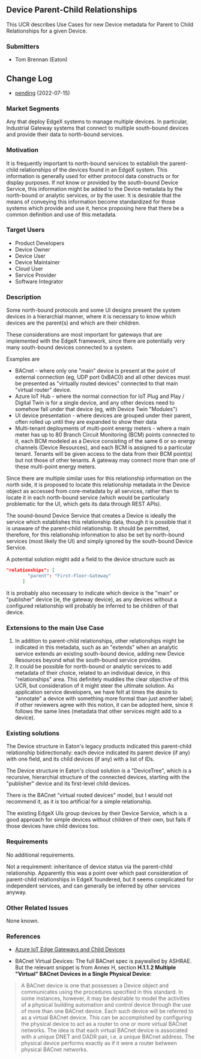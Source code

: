 ## Device Parent-Child Relationships
This UCR describes Use Cases for new Device metadata for Parent to Child Relationships for a given Device.

### Submitters
- Tom Brennan (Eaton)

## Change Log
- [pending](https://github.com/edgexfoundry/edgex-docs/pulls) (2022-07-15)


### Market Segments
Any that deploy EdgeX systems to manage multiple devices.
In particular, Industrial Gateway systems that connect to multiple south-bound devices
and provide their data to north-bound services.

### Motivation
It is frequently important to north-bound services to establish the parent-child relationships
of the devices found in an EdgeX system. 
This information is generally used for either protocol data constructs or for display purposes.
If not know or provided by the south-bound Device Service, this information might be added 
to the Device metadata by the north-bound or analytic services, or by the user.
It is desirable that the means of conveying this information become standardized for those systems
which provide and use it, hence proposing here that there be a common definition and use of this metadata.

### Target Users
- Product Developers
- Device Owner
- Device User
- Device Maintainer
- Cloud User
- Service Provider
- Software Integrator

### Description
Some north-bound protocols and some UI designs present the system devices in a hierarchial manner, 
where it is necessary to know which devices are the parent(s) and which are their children.

These considerations are most important for gateways that are implemented with the EdgeX framework,
since there are potentially very many south-bound devices connected to a system.

Examples are
* BACnet - where only one "main" device is present at the point of external connection (eg, UDP port 0xBAC0) and all other devices must be presented as "virtually routed devices" connected to that main "virtual router" device.
* Azure IoT Hub - where the normal connection for IoT Plug and Play / Digital Twin is for a single device, and any other devices need to somehow fall under that device (eg, with Device Twin "Modules")
* UI device presentation - where devices are grouped under their parent, often rolled up until they are expanded to show their data
* Multi-tenant deployments of multi-point energy meters - where a main meter has up to 80 Branch Circuit Monitoring (BCM) points connected to it, each BCM modeled as a Device consisting of the same 6 or so energy channels (Device Resources), and each BCM is assigned to a particular tenant. Tenants will be given access to the data from their BCM point(s) but not those of other tenants. A gateway may connect more than one of these multi-point energy meters.

Since there are multiple similar uses for this relationship information on the north side, it is proposed to locate
this relationship metadata in the Device object as accessed from core-metadata by all services, rather than to 
locate it in each north-bound service (which would be particularly problematic for the UI, which gets its data through REST APIs).

The sound-bound Device Service that creates a Device is ideally the service which establishes this relationship data, though it is possible that it is unaware of the parent-child relationship. It should be permitted, therefore, for this relationship information to also be set by north-bound services (most likely the UI) and simply ignored by the south-bound Device Service.

A potential solution might add a field to the device structure such as
```json
"relationships": [
        "parent": "First-Floor-Gateway"
      ]
```
It is probably also necessary to indicate which device is the "main" or "publisher" device (ie, the gateway device), 
as any devices without a configured relationship will probably be inferred to be children of that device.

### Extensions to the main Use Case
1. In addition to parent-child relationships, other relationships might be indicated in this metadata, such as an
"extends" when an analytic service extends an existing south-bound device, adding new Device Resources beyond what the south-bound service provides.
2. It could be possible for north-bound or analytic services to add metadata of their choice, related to an individual device, in this "relationships" area. 
This definitely muddies the clear objective of this UCR, but consideration of it might steer the ultimate solution. 
As application service developers, we have felt at times the desire to "annotate" a device with something more formal than just another label; 
if other reviewers agree with this notion, it can be adopted here, since it follows the same lines 
(metadata that other services might add to a device).


### Existing solutions
The Device structure in Eaton's legacy products indicated this parent-child relationship bidirectionally: each device indicated its parent device (if any) with one field, and its child devices (if any) with a list of IDs.

The Device structure in Eaton's cloud solution is a "DeviceTree", which is a recursive, hierarchial structure of the connected devices, starting with the "publisher" device and its first-level child devices.

There is the BACnet "virtual routed devices" model, but I would not recommend it, as it is too artificial for a simple relationship.

The existing EdgeX UIs group devices by their Device Service, which is a good approach for simple devices without children of their own, but fails if those devices have child devices too.

### Requirements
No additional requirements.

Not a requirement: inheritance of device status via the parent-child relationship. Apparently this was a point
over which past consideration of parent-child relationships in EdgeX foundered, but it seems complicated
for independent services, and can generally be inferred by other services anyway.

### Other Related Issues
None known.

### References
- [Azure IoT Edge Gateways and Child Devices](https://docs.microsoft.com/en-us/azure/iot-edge/how-to-connect-downstream-iot-edge-device?view=iotedge-2020-11&tabs=azure-portal)

- BACnet Virtual Devices: The full BACnet spec is paywalled by ASHRAE. But the relevant snippet
is from Annex H, section **H.1.1.2 Multiple "Virtual" BACnet Devices in a Single Physical Device**:

> A BACnet device is one that possesses a Device object and communicates using the procedures specified in this
standard. In some instances, however, it may be desirable to model the activities of a physical building automation 
and control device through the use of more than one BACnet device. Each such device will be referred to as a virtual 
BACnet device. This can be accomplished by configuring the physical device to act as a router to one or more virtual 
BACnet networks. The idea is that each virtual BACnet device is associated with a unique DNET and DADR pair, 
i.e. a unique BACnet address. The physical device performs exactly as if it were a router between physical BACnet 
networks.


